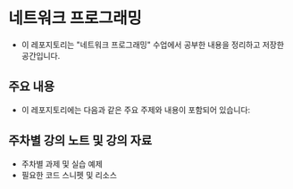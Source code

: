 # 네트워크 프로그래밍
- 이 레포지토리는 "네트워크 프로그래밍" 수업에서 공부한 내용을 정리하고 저장한 공간입니다.

## 주요 내용
- 이 레포지토리에는 다음과 같은 주요 주제와 내용이 포함되어 있습니다:

## 주차별 강의 노트 및 강의 자료
- 주차별 과제 및 실습 예제
- 필요한 코드 스니펫 및 리소스
